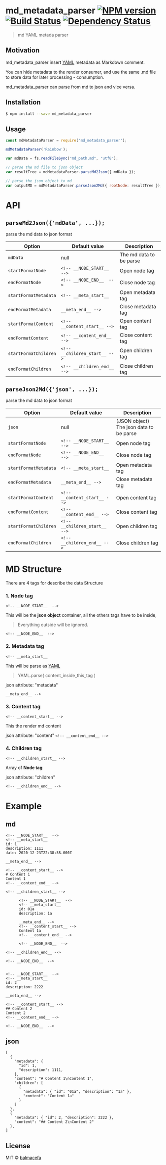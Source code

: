 # md_metadata_parser [![NPM version][npm-image]][npm-url] [![Build Status][travis-image]][travis-url] [![Dependency Status][daviddm-image]][daviddm-url]
> md  YAML metada parser

## Motivation
md_metadata_parser insert [YAML](https://github.com/eemeli/yaml) metadata as Markdown comment.

You can hide metadata to the render consumer, and use the same .md file to store data for later processing - consumption.

md_metadata_parser can parse from md to json and vice versa.
## Installation

```sh
$ npm install --save md_metadata_parser
```

## Usage

```js
const mdMetadataParser = require('md_metadata_parser');

mdMetadataParser('Rainbow');

var mdData = fs.readFileSync("md_path.md", "utf8");

// parse the md file to json object
var resultTree = mdMetadataParser.parseMd2Json({ mdData });

// parse the json object to md
var outputMD = mdMetadataParser.parseJson2Md({ rootNode: resultTree });
```

# API

## `parseMd2Json({'mdData', ...});`
parse the md data to json format

| Option | Default value | Description |
| ------ | ------------- | ----------- |
| `mdData` | null | The md data to be parse |
| `startFormatNode` | ``<!-- __NODE_START__  -->`` | Open node tag
| `endFormatNode` | ``<!-- __NODE_END__  -->`` | Close node tag
| `startFormatMetadata` | ``<!-- __meta_start__`` | Open metadata tag
| `endFormatMetadata` | ``__meta_end__ -->`` | Close metadata tag
| `startFormatContent` | ``<!-- __content_start__ -->`` | Open content tag
| `endFormatContent` | ``<!-- __content_end__ -->`` | Close content tag
| `startFormatChildren` | ``<!-- __children_start__ -->`` | Open children tag
| `endFormatChildren` | ``<!-- __children_end__ -->`` | Close children tag


## `parseJson2Md({'json', ...});`
parse the md data to json format

| Option | Default value | Description |
| ------ | ------------- | ----------- |
| `json` | null | (JSON object) The json data to be parse |
| `startFormatNode` | ``<!-- __NODE_START__  -->`` | Open node tag
| `endFormatNode` | ``<!-- __NODE_END__  -->`` | Close node tag
| `startFormatMetadata` | ``<!-- __meta_start__`` | Open metadata tag
| `endFormatMetadata` | ``__meta_end__ -->`` | Close metadata tag
| `startFormatContent` | ``<!-- __content_start__ -->`` | Open content tag
| `endFormatContent` | ``<!-- __content_end__ -->`` | Close content tag
| `startFormatChildren` | ``<!-- __children_start__ -->`` | Open children tag
| `endFormatChildren` | ``<!-- __children_end__ -->`` | Close children tag


# MD Structure

There are 4 tags for describe the data Structure

### 1. **Node tag**
`<!-- __NODE_START__  -->`

This will be the **json object** container, all the others tags have to be inside,
> Everything outside will be ignored.

`<!-- __NODE_END__  -->`


### 2. **Metadata tag**
`<!-- __meta_start__`

This will be parse as [YAML](https://github.com/eemeli/yaml)
> YAML.parse( content_inside_this_tag )

json attribute: "metadata"

`__meta_end__ -->`


### 3. **Content tag**
`<!-- __content_start__ -->`

This the render md content

json attribute: "content"
`<!-- __content_end__ -->`
### 4. **Children tag**
`<!-- __children_start__ -->`


Array of **Node tag**

json attribute: "children"

`<!-- __children_end__ -->`


# Example
## md
```
<!-- __NODE_START__  -->
<!-- __meta_start__
id: 1
description: 1111
date: 2020-12-23T22:38:58.000Z

__meta_end__ -->

<!-- __content_start__ -->
# Content 1
Content 1
<!-- __content_end__ -->

<!-- __children_start__ -->

      <!-- __NODE_START__  -->
      <!-- __meta_start__
      id: 01a
      description: 1a
      
      __meta_end__ -->
      <!-- __content_start__ -->
      Content 1a
      <!-- __content_end__ -->
      
      <!-- __NODE_END__  -->

<!-- __children_end__ -->

<!-- __NODE_END__  -->


<!-- __NODE_START__  -->
<!-- __meta_start__
id: 2
description: 2222

__meta_end__ -->

<!-- __content_start__ -->
## Content 2
Content 2
<!-- __content_end__ -->

<!-- __NODE_END__  -->

```
## json
```
[
  {
    "metadata": {
      "id": 1,
      "description": 1111,
    },
    "content": "# Content 1\nContent 1",
    "children": [
      {
        "metadata": { "id": "01a", "description": "1a" },
        "content": "Content 1a"
      }
    ]
  },
  {
    "metadata": { "id": 2, "description": 2222 },
    "content": "## Content 2\nContent 2"
  },
]
```
## License

MIT © [balmacefa]()


[npm-image]: https://badge.fury.io/js/md_metadata_parser.svg
[npm-url]: https://npmjs.org/package/md_metadata_parser
[travis-image]: https://travis-ci.com/balmacefa/md_metadata_parser.svg?branch=master
[travis-url]: https://travis-ci.com/balmacefa/md_metadata_parser
[daviddm-image]: https://david-dm.org/balmacefa/md_metadata_parser.svg?theme=shields.io
[daviddm-url]: https://david-dm.org/balmacefa/md_metadata_parser
